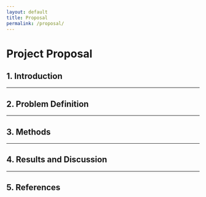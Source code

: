 ```yaml
---
layout: default
title: Proposal
permalink: /proposal/
---
```


# Project Proposal

## 1. Introduction


---

## 2. Problem Definition

---

## 3. Methods


---

## 4. Results and Discussion


---

## 5. References

